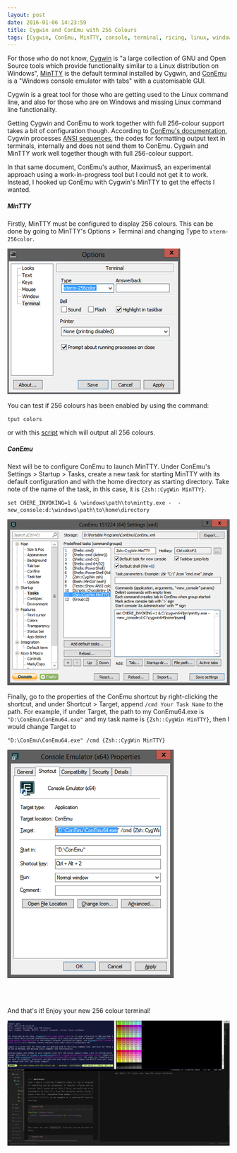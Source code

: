 ```yaml
---
layout: post
date: 2016-01-06 14:23:59
title: Cygwin and ConEmu with 256 Colours
tags: [Cygwin, ConEmu, MinTTY, console, terminal, ricing, linux, windows]
---
```


For those who do not know, [Cygwin](https://www.cygwin.com/) is "a large collection of GNU and Open Source tools which provide functionality similar to a Linux distribution on Windows", [MinTTY](https://code.google.com/p/mintty/) is the default terminal installed by Cygwin, and [ConEmu](http://conemu.github.io/en/) is a "Windows console emulator with tabs" with a customisable GUI.

Cygwin is a great tool for those who are getting used to the Linux command line, and also for those who are on Windows and missing Linux command line functionality.

Getting Cygwin and ConEmu to work together with full 256-colour support takes a bit of configuration though. According to [ConEmu's documentation](http://conemu.github.io/en/CygwinAnsi.html), Cygwin processes [ANSI sequences](https://en.wikipedia.org/wiki/ANSI_escape_code), the codes for formatting output text in terminals, internally and does not send them to ConEmu. Cygwin and MinTTY work well together though with full 256-colour support.

In that same document, ConEmu's author, Maximus5, an experimental approach using a work-in-progress tool but I could not get it to work. Instead, I hooked up ConEmu with Cygwin's MinTTY to get the effects I wanted.


##### MinTTY
Firstly, MinTTY must be configured to display 256 colours. This can be done by going to MinTTY's Options > Terminal and changing Type to `xterm-256color`.

![MinTTY Options](./options.png)

You can test if 256 colours has been enabled by using the command:

```
tput colors
```

or with this [script](https://github.com/ksami/dotfiles/blob/master/256colortest.py) which will output all 256 colours.


##### ConEmu
Next will be to configure ConEmu to launch MinTTY. Under ConEmu's Settings > Startup > Tasks, create a new task for starting MinTTY with its default configuration and with the home directory as starting directory. Take note of the name of the task, in this case, it is `{Zsh::CygWin MinTTY}`.

```
set CHERE_INVOKING=1 & \windows\path\to\mintty.exe -  -new_console:d:\windows\path\to\home\directory
```

![ConEmu settings](./conemu-tasks.png)

Finally, go to the properties of the ConEmu shortcut by right-clicking the shortcut, and under Shortcut > Target, append `/cmd Your Task Name` to the path. For example, if under Target, the path to my ConEmu64.exe is `"D:\ConEmu\ConEmu64.exe"` and my task name is `{Zsh::CygWin MinTTY}`, then I would change Target to 

```
"D:\ConEmu\ConEmu64.exe" /cmd {Zsh::CygWin MinTTY}
```

![ConEmu properties](./conemu-properties.png)

<br><br>

And that's it! Enjoy your new 256 colour terminal!

[![Desktop](./desktop.png)](./desktop.png)
